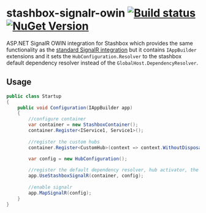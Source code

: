 # stashbox-signalr-owin [![Build status](https://img.shields.io/appveyor/ci/pcsajtai/stashbox-extensions/master.svg?label=appveyor)](https://ci.appveyor.com/project/pcsajtai/stashbox-extensions/branch/master) [![NuGet Version](https://buildstats.info/nuget/Stashbox.AspNet.SignalR.Owin)](https://www.nuget.org/packages/Stashbox.AspNet.SignalR.Owin/)
ASP.NET SignalR OWIN integration for Stashbox which provides the same functionality as the [standard SignalR integration](https://github.com/z4kn4fein/stashbox-extensions/tree/main/src/stashbox-signalr) but it contains `IAppBuilder` extensions and it sets the `HubConfiguration.Resolver` to the stashbox default dependency resolver instead of the `GlobalHost.DependencyResolver`.

## Usage
```c#
public class Startup
{
    public void Configuration(IAppBuilder app)
    {
        //configure container
        var container = new StashboxContainer();
        container.Register<IService1, Service1>();
        
        //register the custom hubs
        container.Register<CustomHub>(context => context.WithoutDisposalTracking());
        
        var config = new HubConfiguration();

        //register the default dependency resolver, hub activator, the same configuration as the standard integration package does
        app.UseStashboxSignalR(container, config);
        
        //enable signalr
        app.MapSignalR(config);
    }
}
```
